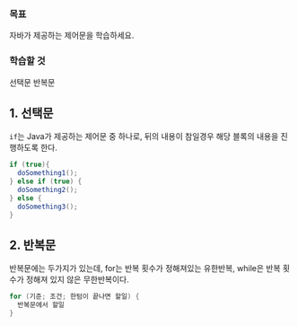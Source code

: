 ### 목표

자바가 제공하는 제어문을 학습하세요.

### 학습할 것

선택문
반복문

## 1. 선택문

`if`는 Java가 제공하는 제어문 중 하나로, 뒤의 내용이 참일경우 해당 블록의 내용을 진행하도록 한다.

```java
if (true){
  doSomething1();
} else if (true) {
  doSomething2();
} else {
  doSomething3();
}

```


## 2. 반복문

반복문에는 두가지가 있는데, for는 반복 횟수가 정해져있는 유한반복, while은 반복 횟수가 정해져 있지 않은 무한반복이다.

```java
for (기준; 조건; 한텀이 끝나면 할일) {
  반복문에서 할일
}
```
